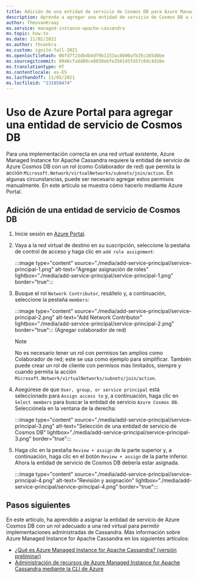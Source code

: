 ```yaml
---
title: Adición de una entidad de servicio de Cosmos DB para Azure Managed Instance for Apache Cassandra
description: Aprenda a agregar una entidad de servicio de Cosmos DB a una red virtual existente para Azure Managed Instance for Apache Cassandra
author: TheovanKraay
ms.service: managed-instance-apache-cassandra
ms.topic: how-to
ms.date: 11/02/2021
ms.author: thvankra
ms.custom: ignite-fall-2021
ms.openlocfilehash: 06fd7f23db4b4df9b1153ac8b00afb35c265d0be
ms.sourcegitcommit: 8946cfadd89ce8830ebfe358145fd37c0dc4d10e
ms.translationtype: HT
ms.contentlocale: es-ES
ms.lasthandoff: 11/05/2021
ms.locfileid: "131858474"
---
```

# <a name="use-azure-portal-to-add-cosmos-db-service-principal"></a>Uso de Azure Portal para agregar una entidad de servicio de Cosmos DB

Para una implementación correcta en una red virtual existente, Azure Managed Instance for Apache Cassandra requiere la entidad de servicio de Azure Cosmos DB con un rol (como Colaborador de red) que permita la acción `Microsoft.Network/virtualNetworks/subnets/join/action`. En algunas circunstancias, puede ser necesario agregar estos permisos manualmente. En este artículo se muestra cómo hacerlo mediante Azure Portal. 

## <a name="add-cosmos-db-service-principal"></a>Adición de una entidad de servicio de Cosmos DB

1. Inicie sesión en [Azure Portal](https://portal.azure.com/).

1. Vaya a la red virtual de destino en su suscripción, seleccione la pestaña de control de acceso y haga clic en `add role assignment`:

   :::image type="content" source="./media/add-service-principal/service-principal-1.png" alt-text="Agregar asignación de roles" lightbox="./media/add-service-principal/service-principal-1.png" border="true"::: 

1. Busque el rol `Network Contributor`, resáltelo y, a continuación, seleccione la pestaña `members`:

   :::image type="content" source="./media/add-service-principal/service-principal-2.png" alt-text="Add Network Contributor" lightbox="./media/add-service-principal/service-principal-2.png" border="true"::: (Agregar colaborador de red) 

   > [!NOTE]
   > No es necesario tener un rol con permisos tan amplios como Colaborador de red; este se usa como ejemplo para simplificar. También puede crear un rol de cliente con permisos más limitados, siempre y cuando permita la acción `Microsoft.Network/virtualNetworks/subnets/join/action`.

1. Asegúrese de que `User, group, or service principal` está seleccionado para `Assign access to` y, a continuación, haga clic en `Select members` para buscar la entidad de servicio `Azure Cosmos DB`. Selecciónela en la ventana de la derecha:

   :::image type="content" source="./media/add-service-principal/service-principal-3.png" alt-text="Selección de una entidad de servicio de Cosmos DB" lightbox="./media/add-service-principal/service-principal-3.png" border="true"::: 

1. Haga clic en la pestaña `Review + assign` de la parte superior y, a continuación, haga clic en el botón `Review + assign` de la parte inferior. Ahora la entidad de servicio de Cosmos DB debería estar asignada. 

   :::image type="content" source="./media/add-service-principal/service-principal-4.png" alt-text="Revisión y asignación" lightbox="./media/add-service-principal/service-principal-4.png" border="true"::: 

## <a name="next-steps"></a>Pasos siguientes

En este artículo, ha aprendido a asignar la entidad de servicio de Azure Cosmos DB con un rol adecuado a una red virtual para permitir implementaciones administradas de Cassandra. Más información sobre Azure Managed Instance for Apache Cassandra en los siguientes artículos:

* [¿Qué es Azure Managed Instance for Apache Cassandra? (versión preliminar)](introduction.md)
* [Administración de recursos de Azure Managed Instance for Apache Cassandra mediante la CLI de Azure](manage-resources-cli.md)
